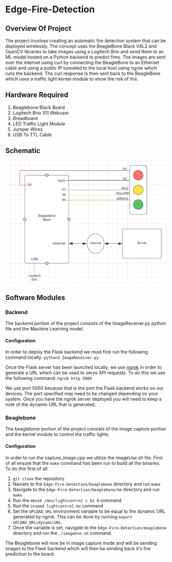 # Edge-Fire-Detection

## Overview Of Project

The project involves creating an automatic fire detection system that can be deployed wirelessly. The concept uses the BeagleBone Black V4L2 and OpenCV libraries to take images using a Logitech Brio and send them to an ML model hosted on a Python backend to predict fires. The images are sent over the internet using curl by connecting the BeagleBone to an Ethernet cable and using a public IP tunneled to the local host using ngrok which runs the backend. The curl response is then sent back to the BeagleBone which uses a traffic light kernel module to show the risk of fire.

## Hardware Required

1. Beaglebone Black Board
2. Logitech Brio 101 Webcam
3. Breadboard
4. LED Traffic Light Module
5. Jumper Wires
6. USB To TTL Cable

## Schematic
![Schematics](https://github.com/SuperMusey/Edge-Fire-Detection/raw/main/Schematics.jpg)
## Software Modules

### Backend
The backend portion of the project consists of the ImageReceiver.py python file and the Machine Learning model.

#### Configuration 

In order to deploy the Flask backend we must first run the following command locally:
`python3 ImageReceiver.py`

Once the Flask server has been launched locally, we use [ngrok](https://ngrok.com/) in order to generate a URL which can be used to serve API requests. To do this we use the 
following command:
`ngrok http 5000`

We use port 5000 because that is the port the Flask backend works on our devices. The port specified may need to be changed depending on your system. Once you have the ngrok server deployed you will need to keep a note of the dynamic URL that is generated.

### Beaglebone
The beaglebone portion of the project consists of the image capture portion and the kernel module to control the traffic lights.

#### Configuration
In order to run the capture_image.cpp we utilize the imageUse.sh file. First of all ensure that the `make` command has been run to build all the binaries. To do this first of all:
1. `git clone` the repository
2. Naviate to the `Edge-Fire-Detection/beaglebone` directory and run `make`
3. Navigate to the `Edge-Fire-Detection/beaglebone/km` directory and run `make`
4. Run the `mknod /dev/lightcontrol c 61 0` command
5. Run the `insmod lightcontrol.ko` command
6. Set the `UPLOAD_URL` environment variable to be equal to the dynamic URL generated by ngrok. This can be done by running `export UPLOAD_URL=dynamicURL`.
7. Once the variable is set, navigate to the `Edge-Fire-Detection/beaglebone` directory and run the `./imageUse.sh` command.

The Beaglebone will now be in image capture mode and will be sending images to the Flask backend which will then be sending back it's fire prediction to the board. 
